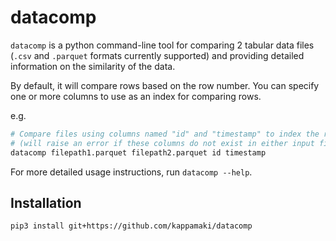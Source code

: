 # datacomp

`datacomp` is a python command-line tool for comparing 2 tabular data files (`.csv` and `.parquet` formats currently supported)
and providing detailed information on the similarity of the data.

By default, it will compare rows based on the row number. You can specify one or more columns to use as an index for comparing rows.

e.g.
```sh
# Compare files using columns named "id" and "timestamp" to index the rows
# (will raise an error if these columns do not exist in either input file)
datacomp filepath1.parquet filepath2.parquet id timestamp
```

For more detailed usage instructions, run `datacomp --help`.

## Installation

```sh
pip3 install git+https://github.com/kappamaki/datacomp
```
